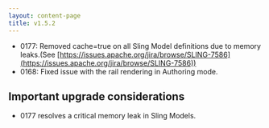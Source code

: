 ```yaml
---
layout: content-page
title: v1.5.2
---
```


- 0177: Removed cache=true on all Sling Model definitions due to memory leaks.(See [https://issues.apache.org/jira/browse/SLING-7586](https://issues.apache.org/jira/browse/SLING-7586))
- 0168: Fixed issue with the rail rendering in Authoring mode.


## Important upgrade considerations

* 0177 resolves a critical memory leak in Sling Models.
         